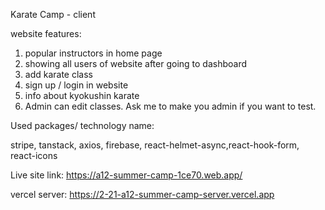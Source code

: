 Karate Camp - client

website features:

1. popular instructors in home page
2. showing all users of website after going to dashboard
3. add karate class
4. sign up / login in website
5. info about kyokushin karate
6. Admin can edit classes. Ask me to make you admin if you want to test.

Used packages/ technology name:

stripe, tanstack, axios, firebase, react-helmet-async,react-hook-form, react-icons

Live site link: https://a12-summer-camp-1ce70.web.app/

vercel server: https://2-21-a12-summer-camp-server.vercel.app
